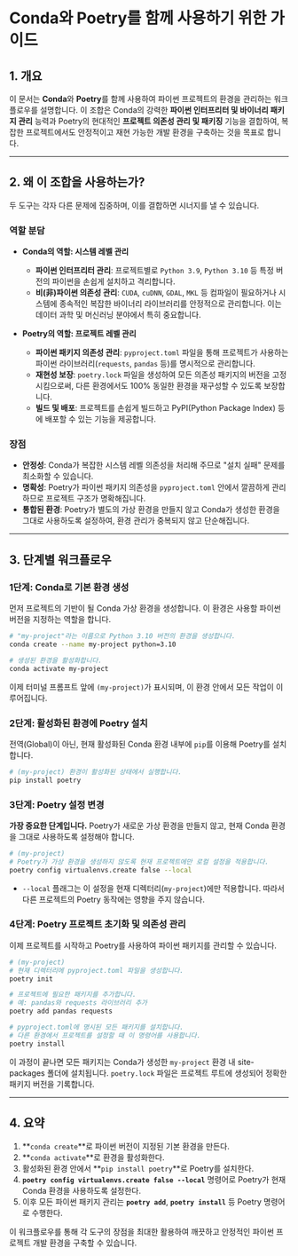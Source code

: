 # Conda와 Poetry를 함께 사용하기 위한 가이드

## 1\. 개요

이 문서는 **Conda**와 **Poetry**를 함께 사용하여 파이썬 프로젝트의 환경을 관리하는 워크플로우를 설명합니다. 이 조합은 Conda의 강력한 **파이썬 인터프리터 및 바이너리 패키지 관리** 능력과 Poetry의 현대적인 **프로젝트 의존성 관리 및 패키징** 기능을 결합하여, 복잡한 프로젝트에서도 안정적이고 재현 가능한 개발 환경을 구축하는 것을 목표로 합니다.

---

## 2\. 왜 이 조합을 사용하는가?

두 도구는 각자 다른 문제에 집중하며, 이를 결합하면 시너지를 낼 수 있습니다.

### 역할 분담

- **Conda의 역할: 시스템 레벨 관리**

  - **파이썬 인터프리터 관리**: 프로젝트별로 `Python 3.9`, `Python 3.10` 등 특정 버전의 파이썬을 손쉽게 설치하고 격리합니다.
  - **비(非)파이썬 의존성 관리**: `CUDA`, `cuDNN`, `GDAL`, `MKL` 등 컴파일이 필요하거나 시스템에 종속적인 복잡한 바이너리 라이브러리를 안정적으로 관리합니다. 이는 데이터 과학 및 머신러닝 분야에서 특히 중요합니다.

- **Poetry의 역할: 프로젝트 레벨 관리**

  - **파이썬 패키지 의존성 관리**: `pyproject.toml` 파일을 통해 프로젝트가 사용하는 파이썬 라이브러리(`requests`, `pandas` 등)를 명시적으로 관리합니다.
  - **재현성 보장**: `poetry.lock` 파일을 생성하여 모든 의존성 패키지의 버전을 고정시킴으로써, 다른 환경에서도 100% 동일한 환경을 재구성할 수 있도록 보장합니다.
  - **빌드 및 배포**: 프로젝트를 손쉽게 빌드하고 PyPI(Python Package Index) 등에 배포할 수 있는 기능을 제공합니다.

### 장점

- **안정성**: Conda가 복잡한 시스템 레벨 의존성을 처리해 주므로 "설치 실패" 문제를 최소화할 수 있습니다.
- **명확성**: Poetry가 파이썬 패키지 의존성을 `pyproject.toml` 안에서 깔끔하게 관리하므로 프로젝트 구조가 명확해집니다.
- **통합된 환경**: Poetry가 별도의 가상 환경을 만들지 않고 Conda가 생성한 환경을 그대로 사용하도록 설정하여, 환경 관리가 중복되지 않고 단순해집니다.

---

## 3\. 단계별 워크플로우

### 1단계: Conda로 기본 환경 생성

먼저 프로젝트의 기반이 될 Conda 가상 환경을 생성합니다. 이 환경은 사용할 파이썬 버전을 지정하는 역할을 합니다.

```bash
# "my-project"라는 이름으로 Python 3.10 버전의 환경을 생성합니다.
conda create --name my-project python=3.10

# 생성된 환경을 활성화합니다.
conda activate my-project
```

이제 터미널 프롬프트 앞에 `(my-project)`가 표시되며, 이 환경 안에서 모든 작업이 이루어집니다.

### 2단계: 활성화된 환경에 Poetry 설치

전역(Global)이 아닌, 현재 활성화된 Conda 환경 내부에 `pip`를 이용해 Poetry를 설치합니다.

```bash
# (my-project) 환경이 활성화된 상태에서 실행합니다.
pip install poetry
```

### 3단계: Poetry 설정 변경

**가장 중요한 단계입니다.** Poetry가 새로운 가상 환경을 만들지 않고, 현재 Conda 환경을 그대로 사용하도록 설정해야 합니다.

```bash
# (my-project)
# Poetry가 가상 환경을 생성하지 않도록 현재 프로젝트에만 로컬 설정을 적용합니다.
poetry config virtualenvs.create false --local
```

- `--local` 플래그는 이 설정을 현재 디렉터리(`my-project`)에만 적용합니다. 따라서 다른 프로젝트의 Poetry 동작에는 영향을 주지 않습니다.

### 4단계: Poetry 프로젝트 초기화 및 의존성 관리

이제 프로젝트를 시작하고 Poetry를 사용하여 파이썬 패키지를 관리할 수 있습니다.

```bash
# (my-project)
# 현재 디렉터리에 pyproject.toml 파일을 생성합니다.
poetry init

# 프로젝트에 필요한 패키지를 추가합니다.
# 예: pandas와 requests 라이브러리 추가
poetry add pandas requests

# pyproject.toml에 명시된 모든 패키지를 설치합니다.
# 다른 환경에서 프로젝트를 설정할 때 이 명령어를 사용합니다.
poetry install
```

이 과정이 끝나면 모든 패키지는 Conda가 생성한 `my-project` 환경 내 site-packages 폴더에 설치됩니다. `poetry.lock` 파일은 프로젝트 루트에 생성되어 정확한 패키지 버전을 기록합니다.

---

## 4\. 요약

1.  \*\*`conda create`\*\*로 파이썬 버전이 지정된 기본 환경을 만든다.
2.  \*\*`conda activate`\*\*로 환경을 활성화한다.
3.  활성화된 환경 안에서 \*\*`pip install poetry`\*\*로 Poetry를 설치한다.
4.  **`poetry config virtualenvs.create false --local`** 명령어로 Poetry가 현재 Conda 환경을 사용하도록 설정한다.
5.  이후 모든 파이썬 패키지 관리는 **`poetry add`**, **`poetry install`** 등 Poetry 명령어로 수행한다.

이 워크플로우를 통해 각 도구의 장점을 최대한 활용하여 깨끗하고 안정적인 파이썬 프로젝트 개발 환경을 구축할 수 있습니다.
